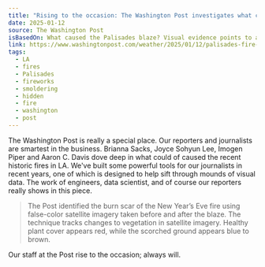 ```yaml
---
title: "Rising to the occasion: The Washington Post investigates what caused Palisades fire"
date: 2025-01-12
source: The Washington Post
isBasedOn: What caused the Palisades blaze? Visual evidence points to a recent fire nearby.
link: https://www.washingtonpost.com/weather/2025/01/12/palisades-fire-origin-new-years-eve-fire/
tags:
  - LA
  - fires
  - Palisades
  - fireworks
  - smoldering
  - hidden
  - fire
  - washington
  - post
---
```

The Washington Post is really a special place. Our reporters and journalists are smartest in the business. Brianna Sacks, Joyce Sohyun Lee, Imogen Piper and Aaron C. Davis dove deep in what could of caused the recent historic fires in LA. We've built some powerful tools for our journalists in recent years, one of which is designed to help sift through mounds of visual data. The work of engineers, data scientist, and of course our reporters really shows in this piece.

> The Post identified the burn scar of the New Year’s Eve fire using false-color satellite imagery taken before and after the blaze. The technique tracks changes to vegetation in satellite imagery. Healthy plant cover appears red, while the scorched ground appears blue to brown.

Our staff at the Post rise to the occasion; always will.